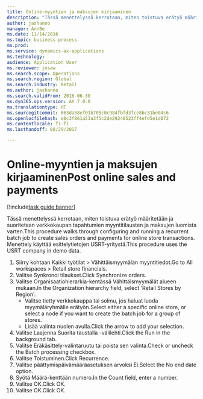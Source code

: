```yaml
--- 
title: Online-myyntien ja maksujen kirjaaminen
description: "Tässä menettelyssä kerrotaan, miten toistuva erätyö määritetään ja suoritetaan verkkokaupan tapahtumien myyntitilausten ja maksujen luomista varten."
author: jashanno
manager: AnnBe
ms.date: 11/14/2016
ms.topic: business-process
ms.prod: 
ms.service: dynamics-ax-applications
ms.technology: 
audience: Application User
ms.reviewer: josaw
ms.search.scope: Operations
ms.search.region: Global
ms.search.industry: Retail
ms.author: jashanno
ms.search.validFrom: 2016-06-30
ms.dyn365.ops.version: AX 7.0.0
ms.translationtype: HT
ms.sourcegitcommit: 663da58ef01b705c0c984fbfd3fce8bc31be04c6
ms.openlocfilehash: e8c3f861a53a3f5c2de29248523ff4efd5e1d072
ms.contentlocale: fi-fi
ms.lasthandoff: 08/29/2017

---
```

# <a name="post-online-sales-and-payments"></a><span data-ttu-id="c317a-103">Online-myyntien ja maksujen kirjaaminen</span><span class="sxs-lookup"><span data-stu-id="c317a-103">Post online sales and payments</span></span>

[!include[task guide banner](../includes/task-guide-banner.md)]

<span data-ttu-id="c317a-104">Tässä menettelyssä kerrotaan, miten toistuva erätyö määritetään ja suoritetaan verkkokaupan tapahtumien myyntitilausten ja maksujen luomista varten.</span><span class="sxs-lookup"><span data-stu-id="c317a-104">This procedure walks through configuring and running a recurrent batch job to create sales orders and payments for online store transactions.</span></span> <span data-ttu-id="c317a-105">Menettely käyttää esittelytietojen USRT-yritystä.</span><span class="sxs-lookup"><span data-stu-id="c317a-105">This procedure uses the USRT company in demo data.</span></span>

1. <span data-ttu-id="c317a-106">Siirry kohtaan Kaikki työtilat > Vähittäismyymälän myyntitiedot.</span><span class="sxs-lookup"><span data-stu-id="c317a-106">Go to All workspaces > Retail store financials.</span></span>
2. <span data-ttu-id="c317a-107">Valitse Synkronoi tilaukset.</span><span class="sxs-lookup"><span data-stu-id="c317a-107">Click Synchronize orders.</span></span>
3. <span data-ttu-id="c317a-108">Valitse Organisaatiohierarkia-kentässä Vähittäismyymälät alueen mukaan.</span><span class="sxs-lookup"><span data-stu-id="c317a-108">In the Organization hierarchy field, select 'Retail Stores by Region'.</span></span>
    * <span data-ttu-id="c317a-109">Valitse tietty verkkokauppa tai solmu, jos haluat luoda myymäläryhmälle erätyön.</span><span class="sxs-lookup"><span data-stu-id="c317a-109">Select either a specific online store, or select a node if you want to create the batch job for a group of stores.</span></span>  
    * <span data-ttu-id="c317a-110">Lisää valinta nuolen avulla.</span><span class="sxs-lookup"><span data-stu-id="c317a-110">Click the arrow to add your selection.</span></span>  
4. <span data-ttu-id="c317a-111">Valitse Laajenna Suorita taustalla -välilehti.</span><span class="sxs-lookup"><span data-stu-id="c317a-111">Click the Run in the background tab.</span></span>
5. <span data-ttu-id="c317a-112">Valitse Eräkäsittely-valintaruutu tai poista sen valinta.</span><span class="sxs-lookup"><span data-stu-id="c317a-112">Check or uncheck the Batch processing checkbox.</span></span>
6. <span data-ttu-id="c317a-113">Valitse Toistuminen.</span><span class="sxs-lookup"><span data-stu-id="c317a-113">Click Recurrence.</span></span>
7. <span data-ttu-id="c317a-114">Valitse päättymispäivämääräasetuksen arvoksi Ei.</span><span class="sxs-lookup"><span data-stu-id="c317a-114">Select the No end date option.</span></span>
8. <span data-ttu-id="c317a-115">Syötä Määrä-kenttään numero.</span><span class="sxs-lookup"><span data-stu-id="c317a-115">In the Count field, enter a number.</span></span>
9. <span data-ttu-id="c317a-116">Valitse OK.</span><span class="sxs-lookup"><span data-stu-id="c317a-116">Click OK.</span></span>
10. <span data-ttu-id="c317a-117">Valitse OK.</span><span class="sxs-lookup"><span data-stu-id="c317a-117">Click OK.</span></span>


